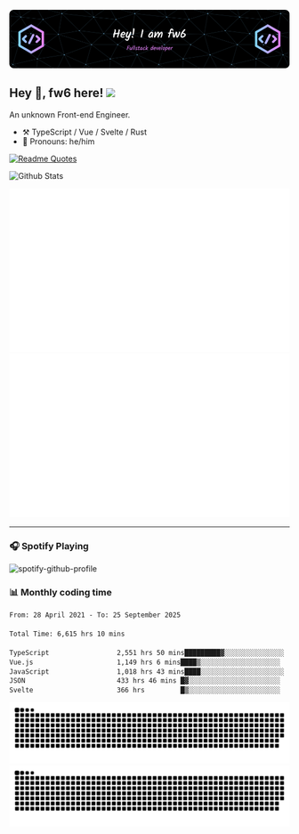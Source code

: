 ![Header](github-header-image.png)

## Hey 👋, fw6 here! <img src="https://github.githubassets.com/images/mona-whisper.gif" height="24" />


An unknown Front-end Engineer.

-   :hammer_and_pick: TypeScript / Vue / Svelte / Rust
-   :man: Pronouns: he/him


[![Readme Quotes](https://quotes-github-readme.vercel.app/api?type=horizontal&theme=algolia)](https://github.com/piyushsuthar/github-readme-quotes)



![Github Stats](https://github-readme-stats.vercel.app/api?username=fw6&bg_color=30,e96443,904e95&title_color=fff&text_color=fff)

![](https://raw.githubusercontent.com/fw6/github-stats-transparent/output/generated/overview.svg)
![](https://raw.githubusercontent.com/fw6/github-stats-transparent/output/generated/languages.svg)


---

### 🎧 Spotify Playing

<!-- ![spotify-github-profile](/img/default.svg) -->

![spotify-github-profile](https://spotify-github-profile.vercel.app/api/view.svg?uid=r6wn4hdvypv0lkzyrj0e0pjct&cover_image=true&theme=default&show_offline=true&background_color=9a10ad&interchange=true&bar_color_cover=true)



### :bar_chart: Monthly coding time 

<!--START_SECTION:waka-->

```txt
From: 28 April 2021 - To: 25 September 2025

Total Time: 6,615 hrs 10 mins

TypeScript                 2,551 hrs 50 mins█████████▓░░░░░░░░░░░░░░░   38.58 %
Vue.js                     1,149 hrs 6 mins████▒░░░░░░░░░░░░░░░░░░░░   17.37 %
JavaScript                 1,018 hrs 43 mins████░░░░░░░░░░░░░░░░░░░░░   15.40 %
JSON                       433 hrs 46 mins █▓░░░░░░░░░░░░░░░░░░░░░░░   06.56 %
Svelte                     366 hrs         █▒░░░░░░░░░░░░░░░░░░░░░░░   05.53 %
```

<!--END_SECTION:waka-->




![github contribution grid snake animation](https://raw.githubusercontent.com/platane/platane/output/github-contribution-grid-snake-dark.svg#gh-dark-mode-only)![github contribution grid snake animation](https://raw.githubusercontent.com/platane/platane/output/github-contribution-grid-snake.svg#gh-light-mode-only)
